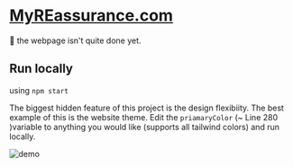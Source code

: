 # [MyREassurance.com](https://myreassurance-website.pages.dev/)

:construction_worker: the webpage isn't quite done yet.

## Run locally
using `npm start`

The biggest hidden feature of this project is the design flexibiity. The best example of this is the website theme. Edit the `priamaryColor` (~ Line 280 )variable to anything you would like (supports all tailwind colors) and run locally.

![demo](https://github.com/13r0ck/myreassurance-website/blob/main/public/img/nodes.png?raw=true)